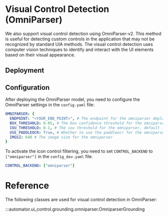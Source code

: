 # Visual Control Detection (OmniParser)

We also support visual control detection using OmniParser-v2. This method is useful for detecting custom controls in the application that may not be recognized by standard UIA methods. The visual control detection uses computer vision techniques to identify and interact with the UI elements based on their visual appearance.


## Deployment

## Configuration

After deploying the OmniParser model, you need to configure the OmniParser settings in the `config.yaml` file:

```yaml
OMNIPARSER: {
  ENDPOINT: "<YOUR_END_POINT>", # The endpoint for the omniparser deployment
  BOX_THRESHOLD: 0.05, # The box confidence threshold for the omniparser, default is 0.05
  IOU_THRESHOLD: 0.1, # The iou threshold for the omniparser, default is 0.1
  USE_PADDLEOCR: True, # Whether to use the paddleocr for the omniparser
  IMGSZ: 640 # The image size for the omniparser
}
```

To activate the icon control filtering, you need to set `CONTROL_BACKEND` to `["omniparser"]` in the `config_dev.yaml` file.

```yaml
CONTROL_BACKEND: ["omniparser"]
```


# Reference
The following classes are used for visual control detection in OmniParser:


:::automator.ui_control.grounding.omniparser.OmniparserGrounding